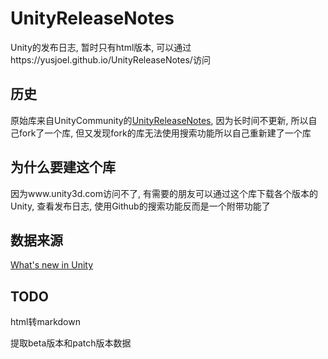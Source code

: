 # UnityReleaseNotes
Unity的发布日志, 暂时只有html版本, 可以通过https://yusjoel.github.io/UnityReleaseNotes/访问

## 历史
原始库来自UnityCommunity的[UnityReleaseNotes](https://github.com/UnityCommunity/UnityReleaseNotes), 因为长时间不更新, 所以自己fork了一个库, 但又发现fork的库无法使用搜索功能所以自己重新建了一个库

## 为什么要建这个库
因为www.unity3d.com访问不了, 有需要的朋友可以通过这个库下载各个版本的Unity, 查看发布日志, 使用Github的搜索功能反而是一个附带功能了

## 数据来源
[What's new in Unity](https://unity3d.com/unity/whats-new/)

## TODO
html转markdown

提取beta版本和patch版本数据